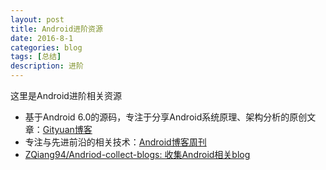 ```yaml
---
layout: post
title: Android进阶资源
date: 2016-8-1
categories: blog
tags: [总结]
description: 进阶
---
```


这里是Android进阶相关资源        

- 基于Android 6.0的源码，专注于分享Android系统原理、架构分析的原创文章：[Gityuan博客](http://gityuan.com/)      
- 专注与先进前沿的相关技术：[Android博客周刊](http://www.androidblog.cn/)     
- [ZQiang94/Andriod-collect-blogs: 收集Android相关blog](https://github.com/ZQiang94/Andriod-collect-blogs)
